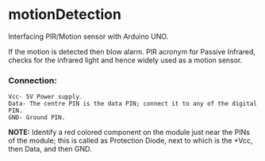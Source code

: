# motionDetection
Interfacing PIR/Motion sensor with Arduino UNO. 

If the motion is detected then blow alarm. 
PIR acronym for Passive Infrared, checks for the infrared light and hence widely used  as a motion sensor.

### Connection:
```
Vcc- 5V Power supply.
Data- The centre PIN is the data PIN; connect it to any of the digital PIN.
GND- Ground PIN.
```
__NOTE:__ Identify a red colored component on the module just near the PINs of the module; this is called as Protection Diode, next to which is the +Vcc, then Data, and then GND.
